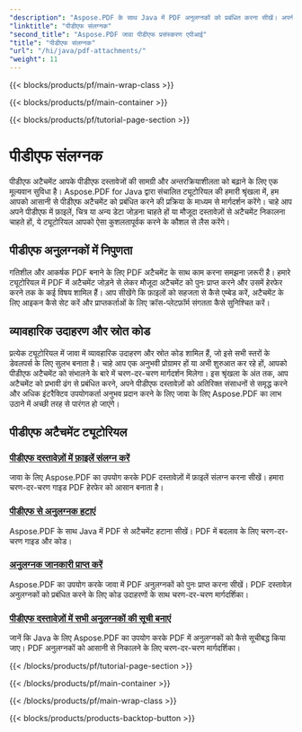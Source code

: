 ```yaml
---
"description": "Aspose.PDF के साथ Java में PDF अनुलग्नकों को प्रबंधित करना सीखें। अपनी PDF में फ़ाइलें, चित्र और बहुत कुछ आसानी से संलग्न करें।"
"linktitle": "पीडीएफ संलग्नक"
"second_title": "Aspose.PDF जावा पीडीएफ प्रसंस्करण एपीआई"
"title": "पीडीएफ संलग्नक"
"url": "/hi/java/pdf-attachments/"
"weight": 11
---
```


{{< blocks/products/pf/main-wrap-class >}}

{{< blocks/products/pf/main-container >}}

{{< blocks/products/pf/tutorial-page-section >}}

# पीडीएफ संलग्नक


पीडीएफ अटैचमेंट आपके पीडीएफ दस्तावेजों की सामग्री और अन्तरक्रियाशीलता को बढ़ाने के लिए एक मूल्यवान सुविधा है। Aspose.PDF for Java द्वारा संचालित ट्यूटोरियल की हमारी श्रृंखला में, हम आपको आसानी से पीडीएफ अटैचमेंट को प्रबंधित करने की प्रक्रिया के माध्यम से मार्गदर्शन करेंगे। चाहे आप अपने पीडीएफ में फ़ाइलें, चित्र या अन्य डेटा जोड़ना चाहते हों या मौजूदा दस्तावेज़ों से अटैचमेंट निकालना चाहते हों, ये ट्यूटोरियल आपको ऐसा कुशलतापूर्वक करने के कौशल से लैस करेंगे।

## पीडीएफ अनुलग्नकों में निपुणता

गतिशील और आकर्षक PDF बनाने के लिए PDF अटैचमेंट के साथ काम करना समझना ज़रूरी है। हमारे ट्यूटोरियल में PDF में अटैचमेंट जोड़ने से लेकर मौजूदा अटैचमेंट को पुनः प्राप्त करने और उसमें हेरफेर करने तक के कई विषय शामिल हैं। आप सीखेंगे कि फ़ाइलों को सहजता से कैसे एम्बेड करें, अटैचमेंट के लिए आइकन कैसे सेट करें और प्राप्तकर्ताओं के लिए क्रॉस-प्लेटफ़ॉर्म संगतता कैसे सुनिश्चित करें।

## व्यावहारिक उदाहरण और स्रोत कोड

प्रत्येक ट्यूटोरियल में जावा में व्यावहारिक उदाहरण और स्रोत कोड शामिल हैं, जो इसे सभी स्तरों के डेवलपर्स के लिए सुलभ बनाता है। चाहे आप एक अनुभवी प्रोग्रामर हों या अभी शुरुआत कर रहे हों, आपको पीडीएफ अटैचमेंट को संभालने के बारे में चरण-दर-चरण मार्गदर्शन मिलेगा। इस श्रृंखला के अंत तक, आप अटैचमेंट को प्रभावी ढंग से प्रबंधित करने, अपने पीडीएफ दस्तावेज़ों को अतिरिक्त संसाधनों से समृद्ध करने और अधिक इंटरैक्टिव उपयोगकर्ता अनुभव प्रदान करने के लिए जावा के लिए Aspose.PDF का लाभ उठाने में अच्छी तरह से पारंगत हो जाएंगे।

## पीडीएफ अटैचमेंट ट्यूटोरियल
### [पीडीएफ दस्तावेज़ों में फ़ाइलें संलग्न करें](./attach-files-pdf-documents/)
जावा के लिए Aspose.PDF का उपयोग करके PDF दस्तावेज़ों में फ़ाइलें संलग्न करना सीखें। हमारा चरण-दर-चरण गाइड PDF हेरफेर को आसान बनाता है।
### [पीडीएफ से अनुलग्नक हटाएं](./remove-attachments-from-pdfs/)
Aspose.PDF के साथ Java में PDF से अटैचमेंट हटाना सीखें। PDF में बदलाव के लिए चरण-दर-चरण गाइड और कोड।
### [अनुलग्नक जानकारी प्राप्त करें](./retrieve-attachment-information/)
Aspose.PDF का उपयोग करके जावा में PDF अनुलग्नकों को पुनः प्राप्त करना सीखें। PDF दस्तावेज़ अनुलग्नकों को प्रबंधित करने के लिए कोड उदाहरणों के साथ चरण-दर-चरण मार्गदर्शिका।
### [पीडीएफ दस्तावेज़ों में सभी अनुलग्नकों की सूची बनाएं](./list-all-attachments-pdf-documents/)
जानें कि Java के लिए Aspose.PDF का उपयोग करके PDF में अनुलग्नकों को कैसे सूचीबद्ध किया जाए। PDF अनुलग्नकों को आसानी से निकालने के लिए चरण-दर-चरण मार्गदर्शिका।

{{< /blocks/products/pf/tutorial-page-section >}}

{{< /blocks/products/pf/main-container >}}

{{< /blocks/products/pf/main-wrap-class >}}

{{< blocks/products/products-backtop-button >}}